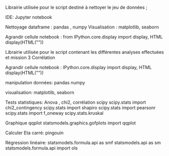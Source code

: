 

Librairie utilisée pour le script destiné à nettoyer le jeu de données ;
 
 IDE: Jupyter notebook
 
 Nettoyage dataframe : pandas , numpy
 Visualisation : matplotlib, seaborn 

 Agrandir cellule notebook :  from IPython.core.display import display, HTML
 display(HTML("<style>.container { width:100% !important; }</style>"))
 


Librairie utilisée pour le script contenant les différentes analyses effectuées et mission 3 Corrélation
 

 Agrandir cellule notebook :
 IPython.core.display import display, HTML
 display(HTML("<style>.container { width:100% !important; }</style>"))


 manipulation données: pandas numpy
 
 visualisation: matplotlib, seaborn
 
 Tests statistiques: Anova , chi2, corrélation 
 scipy
 scipy.stats import chi2_contingency
 scipy.stats import shapiro
 scipy.stats import pearsonr
 scipy.stats import f_oneway
 scipy.stats.kruskal
 
 Graphique qqplot
 statsmodels.graphics.gofplots import qqplot

 Calculer Eta carré: 
 pingouin 
 
 
 Régression linéaire:
 statsmodels.formula.api as smf
 statsmodels.api as sm
 statsmodels.formula.api import ols